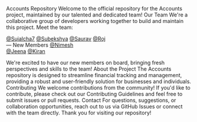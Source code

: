 Accounts Repository
Welcome to the official repository for the Accounts project, maintained by our talented and dedicated team!
Our Team
We're a collaborative group of developers working together to build and maintain this project. Meet the team:

[@Sujalcha7](https://github.com/Sujalcha7)
[@Subekshya](https://github.com/Subekshyeah)
[@Saurav](https://github.com/sauravdhoju)
[@Roj](https://github.com/Sreinumder)<br>
— New Members
[@Nimesh](https://github.com/nimeshakya)   
[@Jeena](https://github.com/jeenakarmi)
[@Kiran](https://github.com/KiranKhayamali)

We're excited to have our new members on board, bringing fresh perspectives and skills to the team!
About the Project
The Accounts repository is designed to streamline financial tracking and management, providing a robust and user-friendly solution for businesses and individuals.
Contributing
We welcome contributions from the community! If you'd like to contribute, please check out our Contributing Guidelines and feel free to submit issues or pull requests.
Contact
For questions, suggestions, or collaboration opportunities, reach out to us via GitHub Issues or connect with the team directly.
Thank you for visiting our repository!
